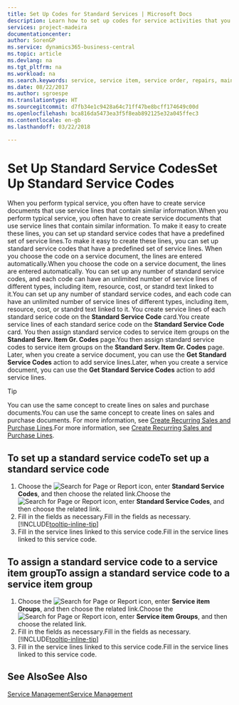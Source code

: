 ```yaml
---
title: Set Up Codes for Standard Services | Microsoft Docs
description: Learn how to set up codes for service activities that you often perform.
services: project-madeira
documentationcenter: 
author: SorenGP
ms.service: dynamics365-business-central
ms.topic: article
ms.devlang: na
ms.tgt_pltfrm: na
ms.workload: na
ms.search.keywords: service, service item, service order, repairs, maintenance
ms.date: 08/22/2017
ms.author: sgroespe
ms.translationtype: HT
ms.sourcegitcommit: d7fb34e1c9428a64c71ff47be8bcff174649c00d
ms.openlocfilehash: bca816da5473ea3f5f8eab892125e32a045ffec3
ms.contentlocale: en-gb
ms.lasthandoff: 03/22/2018

---
```


# <a name="set-up-standard-service-codes"></a><span data-ttu-id="a04c8-103">Set Up Standard Service Codes</span><span class="sxs-lookup"><span data-stu-id="a04c8-103">Set Up Standard Service Codes</span></span>
<span data-ttu-id="a04c8-104">When you perform typical service, you often have to create service documents that use service lines that contain similar information.</span><span class="sxs-lookup"><span data-stu-id="a04c8-104">When you perform typical service, you often have to create service documents that use service lines that contain similar information.</span></span> <span data-ttu-id="a04c8-105">To make it easy to create these lines, you can set up standard service codes that have a predefined set of service lines.</span><span class="sxs-lookup"><span data-stu-id="a04c8-105">To make it easy to create these lines, you can set up standard service codes that have a predefined set of service lines.</span></span> <span data-ttu-id="a04c8-106">When you choose the code on a service document, the lines are entered automatically.</span><span class="sxs-lookup"><span data-stu-id="a04c8-106">When you choose the code on a service document, the lines are entered automatically.</span></span> <span data-ttu-id="a04c8-107">You can set up any number of standard service codes, and each code can have an unlimited number of service lines of different types, including item, resource, cost, or standrd text linked to it.</span><span class="sxs-lookup"><span data-stu-id="a04c8-107">You can set up any number of standard service codes, and each code can have an unlimited number of service lines of different types, including item, resource, cost, or standrd text linked to it.</span></span> <span data-ttu-id="a04c8-108">You create service lines of each standard serice code on the **Standard Service Code** card.</span><span class="sxs-lookup"><span data-stu-id="a04c8-108">You create service lines of each standard serice code on the **Standard Service Code** card.</span></span> <span data-ttu-id="a04c8-109">You then assign standard service codes to service item groups on the **Standard Serv. Item Gr. Codes** page.</span><span class="sxs-lookup"><span data-stu-id="a04c8-109">You then assign standard service codes to service item groups on the **Standard Serv. Item Gr. Codes** page.</span></span> <span data-ttu-id="a04c8-110">Later, when you create a service document, you can use the **Get Standard Service Codes** action to add service lines.</span><span class="sxs-lookup"><span data-stu-id="a04c8-110">Later, when you create a service document, you can use the **Get Standard Service Codes** action to add service lines.</span></span>  
  
> [!Tip]
>  <span data-ttu-id="a04c8-111">You can use the same concept to create lines on sales and purchase documents.</span><span class="sxs-lookup"><span data-stu-id="a04c8-111">You can use the same concept to create lines on sales and purchase documents.</span></span> <span data-ttu-id="a04c8-112">For more information, see [Create Recurring Sales and Purchase Lines](sales-how-work-standard-lines.md).</span><span class="sxs-lookup"><span data-stu-id="a04c8-112">For more information, see [Create Recurring Sales and Purchase Lines](sales-how-work-standard-lines.md).</span></span>    
  
## <a name="to-set-up-a-standard-service-code"></a><span data-ttu-id="a04c8-113">To set up a standard service code</span><span class="sxs-lookup"><span data-stu-id="a04c8-113">To set up a standard service code</span></span>    
1. <span data-ttu-id="a04c8-114">Choose the ![Search for Page or Report](media/ui-search/search_small.png "Search for Page or Report icon") icon, enter **Standard Service Codes**, and then choose the related link.</span><span class="sxs-lookup"><span data-stu-id="a04c8-114">Choose the ![Search for Page or Report](media/ui-search/search_small.png "Search for Page or Report icon") icon, enter **Standard Service Codes**, and then choose the related link.</span></span>  
2. <span data-ttu-id="a04c8-115">Fill in the fields as necessary.</span><span class="sxs-lookup"><span data-stu-id="a04c8-115">Fill in the fields as necessary.</span></span> [!INCLUDE[tooltip-inline-tip](includes/tooltip-inline-tip_md.md)]  
4. <span data-ttu-id="a04c8-116">Fill in the service lines linked to this service code.</span><span class="sxs-lookup"><span data-stu-id="a04c8-116">Fill in the service lines linked to this service code.</span></span>  

## <a name="to-assign-a-standard-service-code-to-a-service-item-group"></a><span data-ttu-id="a04c8-117">To assign a standard service code to a service item group</span><span class="sxs-lookup"><span data-stu-id="a04c8-117">To assign a standard service code to a service item group</span></span>
1. <span data-ttu-id="a04c8-118">Choose the ![Search for Page or Report](media/ui-search/search_small.png "Search for Page or Report icon") icon, enter **Service item Groups**, and then choose the related link.</span><span class="sxs-lookup"><span data-stu-id="a04c8-118">Choose the ![Search for Page or Report](media/ui-search/search_small.png "Search for Page or Report icon") icon, enter **Service item Groups**, and then choose the related link.</span></span>  
2. <span data-ttu-id="a04c8-119">Fill in the fields as necessary.</span><span class="sxs-lookup"><span data-stu-id="a04c8-119">Fill in the fields as necessary.</span></span> [!INCLUDE[tooltip-inline-tip](includes/tooltip-inline-tip_md.md)]
3. <span data-ttu-id="a04c8-120">Fill in the service lines linked to this service code.</span><span class="sxs-lookup"><span data-stu-id="a04c8-120">Fill in the service lines linked to this service code.</span></span>  

## <a name="see-also"></a><span data-ttu-id="a04c8-121">See Also</span><span class="sxs-lookup"><span data-stu-id="a04c8-121">See Also</span></span>
[<span data-ttu-id="a04c8-122">Service Management</span><span class="sxs-lookup"><span data-stu-id="a04c8-122">Service Management</span></span>](service-service.md)
